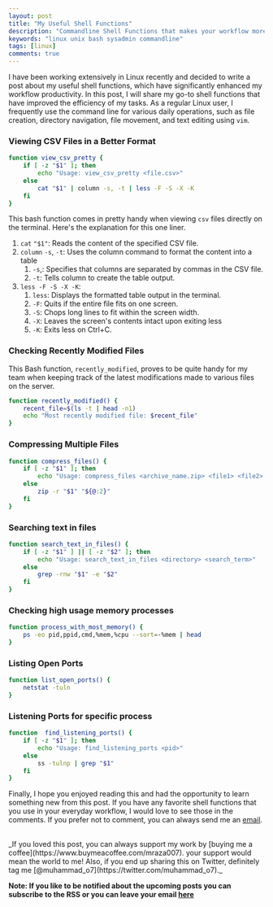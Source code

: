 ```yaml
---
layout: post
title: "My Useful Shell Functions"
description: "Commandline Shell Functions that makes your workflow more productive"
keywords: "linux unix bash sysadmin commandline"
tags: [linux]
comments: true
---
```


I have been working extensively in Linux recently and decided to write a post about my useful shell functions, which have significantly enhanced my workflow productivity. In this post, I will share my go-to shell functions that have improved the efficiency of my tasks. As a regular Linux user, I frequently use the command line for various daily operations, such as file creation, directory navigation, file movement, and text editing using `vim`.


### Viewing CSV Files in a Better Format

```bash
function view_csv_pretty {
    if [ -z "$1" ]; then
        echo "Usage: view_csv_pretty <file.csv>"
    else
        cat "$1" | column -s, -t | less -F -S -X -K
    fi
}
```

This bash function comes in pretty handy when viewing `csv` files directly on the terminal. Here's the explanation for this one liner.

1. `cat` `"$1"`: Reads the content of the specified CSV file.
2. `column` `-s`, `-t`: Uses the column command to format the content into a table 
   1. `-s`,: Specifies that columns are separated by commas in the CSV file.
   2. `-t`: Tells column to create the table output.
3. `less -F -S -X -K`:
   1. `less`: Displays the formatted table output in the terminal.
   2. `-F`: Quits if the entire file fits on one screen.
   3. `-S`: Chops long lines to fit within the screen width.
   4. `-X`: Leaves the screen's contents intact upon exiting less
   5. `-K`: Exits less on Ctrl+C.


### Checking Recently Modified Files

This Bash function, `recently_modified`, proves to be quite handy for my team when keeping track of the latest modifications made to various files on the server.

```bash
function recently_modified() {
    recent_file=$(ls -t | head -n1)
    echo "Most recently modified file: $recent_file"
}
```

### Compressing Multiple Files 

```bash
function compress_files() {
    if [ -z "$1" ]; then
        echo "Usage: compress_files <archive_name.zip> <file1> <file2> ..."
    else
        zip -r "$1" "${@:2}"
    fi
}
```

### Searching text in files

```bash
function search_text_in_files() {
    if [ -z "$1" ] || [ -z "$2" ]; then
        echo "Usage: search_text_in_files <directory> <search_term>"
    else
        grep -rnw "$1" -e "$2"
    fi
}
```

### Checking high usage memory processes

```bash
function process_with_most_memory() {
    ps -eo pid,ppid,cmd,%mem,%cpu --sort=-%mem | head
}
```

### Listing Open Ports

```bash
function list_open_ports() {
    netstat -tuln
}
```

### Listening Ports for specific process

```bash
function  find_listening_ports() {
    if [ -z "$1" ]; then
        echo "Usage: find_listening_ports <pid>"
    else
        ss -tulnp | grep "$1"
    fi
}
```


Finally, I hope you enjoyed reading this and had the opportunity to learn something new from this post. If you have any favorite shell functions that you use in your everyday workflow, I would love to see those in the comments. If you prefer not to comment, you can always send me an [email](mailto:muhammadraza0047@gmail.com).


<br>
_If you loved this post, you can always support my work by [buying me a coffee](https://www.buymeacoffee.com/mraza007). your support would mean the world to me! Also, if you end up sharing this on Twitter, definitely tag me [@muhammad_o7](https://twitter.com/muhammad_o7)._


**Note: If you like to be notified about the upcoming posts you can subscribe to the RSS or you can leave your email [here](https://forms.gle/M1EK61LLCxJ3iTiD7)**
